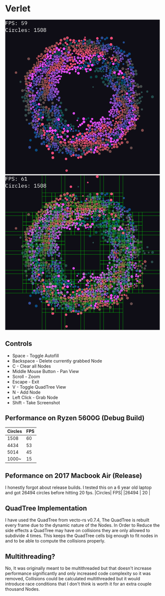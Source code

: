 # Verlet
![](https://github.com/Zycrasion/verlet_multithreaded/blob/master/res/example1.png?raw=true)
![](https://github.com/Zycrasion/verlet_multithreaded/blob/master/res/example2.png?raw=true)

## Controls
-   Space - Toggle Autofill
-   Backspace - Delete currently grabbed Node
-   C - Clear all Nodes
-   Middle Mouse Button - Pan View
-   Scroll - Zoom
-   Escape - Exit
-   V - Toggle QuadTree View
-   N - Add Node
-   Left Click - Grab Node
-   Shift - Take Screenshot

## Performance on Ryzen 5600G (Debug Build)
|Circles| FPS|
|-------|----|
|1508   | 60 |
|4434   | 53 | 
|5014   | 45 |
|1000~  | 15 |

## Peformance on 2017 Macbook Air (Release)
I honestly forgot about release builds. I tested this on a 6 year old laptop and got 26494 circles before hitting 20 fps.
|Circles| FPS|
|26494  | 20 |

## QuadTree Implementation
I have used the QuadTree from vecto-rs v0.7.4,
The QuadTree is rebuilt every frame due to the dynamic nature of the Nodes.
In Order to Reduce the side effects a QuadTree may have on collisions they are only
allowed to subdivide 4 times. This keeps the QuadTree cells big enough to fit nodes in and to be able to compute the collisions properly.

## Multithreading?
No, It was originally meant to be multithreaded but that doesn't increase performance significantly and only increased code complexity so it was removed, Collisions could be calculated multithreaded but it would introduce race conditions that I don't think is worth it for an extra couple thousand Nodes.
